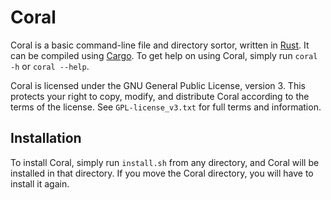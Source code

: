 <h1>Coral</h1>

Coral is a basic command-line file and directory sortor, written in [Rust](https://github.com/rust-lang/rust). It can be compiled using [Cargo](https://github.com/rust-lang/cargo). To get help on using Coral, simply run `coral -h` or `coral --help`.

Coral is licensed under the GNU General Public License, version 3. This protects your right to copy, modify, and distribute Coral according to the terms of the
license. See `GPL-license_v3.txt` for full terms and information.

<h2>Installation</h2>

To install Coral, simply run `install.sh` from any directory, and Coral will be installed in that directory. If you move the Coral
directory, you will have to install it again.
